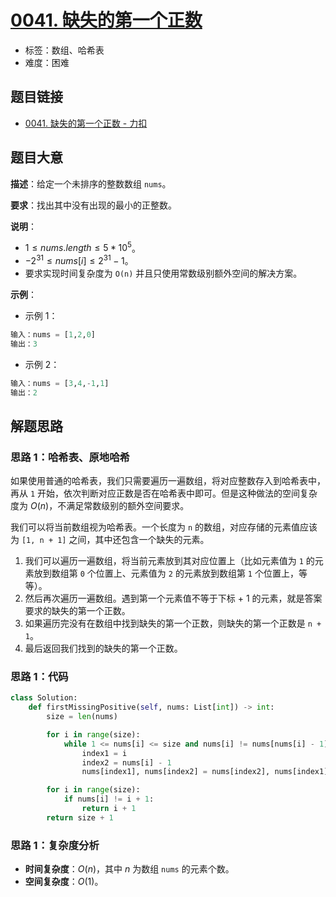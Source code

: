 # [0041. 缺失的第一个正数](https://leetcode.cn/problems/first-missing-positive/)

- 标签：数组、哈希表
- 难度：困难

## 题目链接

- [0041. 缺失的第一个正数 - 力扣](https://leetcode.cn/problems/first-missing-positive/)

## 题目大意

**描述**：给定一个未排序的整数数组 `nums`。

**要求**：找出其中没有出现的最小的正整数。

**说明**：

- $1 \le nums.length \le 5 * 10^5$。
- $-2^{31} \le nums[i] \le 2^{31} - 1$。
- 要求实现时间复杂度为 `O(n)` 并且只使用常数级别额外空间的解决方案。

**示例**：

- 示例 1：

```python
输入：nums = [1,2,0]
输出：3
```

- 示例 2：

```python
输入：nums = [3,4,-1,1]
输出：2
```

## 解题思路

### 思路 1：哈希表、原地哈希

如果使用普通的哈希表，我们只需要遍历一遍数组，将对应整数存入到哈希表中，再从 `1` 开始，依次判断对应正数是否在哈希表中即可。但是这种做法的空间复杂度为 $O(n)$，不满足常数级别的额外空间要求。

我们可以将当前数组视为哈希表。一个长度为 `n` 的数组，对应存储的元素值应该为 `[1, n + 1]` 之间，其中还包含一个缺失的元素。

1. 我们可以遍历一遍数组，将当前元素放到其对应位置上（比如元素值为 `1` 的元素放到数组第 `0` 个位置上、元素值为 `2` 的元素放到数组第 `1` 个位置上，等等）。
2. 然后再次遍历一遍数组。遇到第一个元素值不等于下标 + 1 的元素，就是答案要求的缺失的第一个正数。
3. 如果遍历完没有在数组中找到缺失的第一个正数，则缺失的第一个正数是 `n + 1`。
4. 最后返回我们找到的缺失的第一个正数。

### 思路 1：代码

```python
class Solution:
    def firstMissingPositive(self, nums: List[int]) -> int:
        size = len(nums)

        for i in range(size):
            while 1 <= nums[i] <= size and nums[i] != nums[nums[i] - 1]:
                index1 = i
                index2 = nums[i] - 1
                nums[index1], nums[index2] = nums[index2], nums[index1]

        for i in range(size):
            if nums[i] != i + 1:
                return i + 1
        return size + 1
```

### 思路 1：复杂度分析

- **时间复杂度**：$O(n)$，其中 $n$ 为数组 `nums` 的元素个数。
- **空间复杂度**：$O(1)$。
